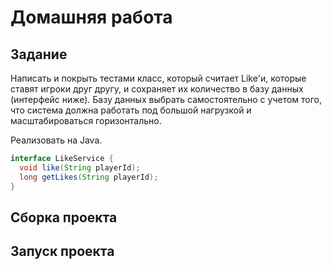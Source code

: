 # Домашняя работа
## Задание
Написать и покрыть тестами класс, который считает Like'и, 
которые ставят игроки друг другу, и сохраняет их количество в базу данных (интерфейс ниже).
Базу данных выбрать самостоятельно с учетом того, 
что система должна работать под большой нагрузкой и масштабироваться горизонтально. 

Реализовать на Java.
```java
interface LikeService {
  void like(String playerId);
  long getLikes(String playerId);
}
```

## Сборка проекта

## Запуск проекта
